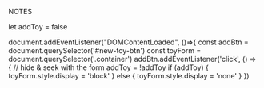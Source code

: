 NOTES

let addToy = false

document.addEventListener("DOMContentLoaded", ()=>{
  const addBtn = document.querySelector('#new-toy-btn')
  const toyForm = document.querySelector('.container')
  addBtn.addEventListener('click', () => {
    // hide & seek with the form
    addToy = !addToy
    if (addToy) {
      toyForm.style.display = 'block'
    } else {
      toyForm.style.display = 'none'
    }
  })
